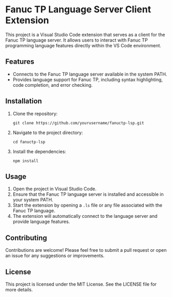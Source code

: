 # Fanuc TP Language Server Client Extension

This project is a Visual Studio Code extension that serves as a client for the Fanuc TP language server. It allows users to interact with Fanuc TP programming language features directly within the VS Code environment.

## Features

- Connects to the Fanuc TP language server available in the system PATH.
- Provides language support for Fanuc TP, including syntax highlighting, code completion, and error checking.

## Installation

1. Clone the repository:
   ```
   git clone https://github.com/yourusername/fanuctp-lsp.git
   ```
2. Navigate to the project directory:
   ```
   cd fanuctp-lsp
   ```
3. Install the dependencies:
   ```
   npm install
   ```

## Usage

1. Open the project in Visual Studio Code.
2. Ensure that the Fanuc TP language server is installed and accessible in your system PATH.
3. Start the extension by opening a `.ls` file or any file associated with the Fanuc TP language.
4. The extension will automatically connect to the language server and provide language features.

## Contributing

Contributions are welcome! Please feel free to submit a pull request or open an issue for any suggestions or improvements.

## License

This project is licensed under the MIT License. See the LICENSE file for more details.